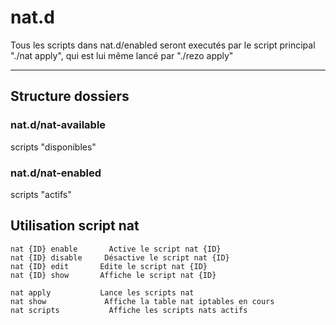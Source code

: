 # nat.d

Tous les scripts dans nat.d/enabled seront executés par le script principal "./nat apply", qui est lui même lancé par "./rezo apply"

---

## Structure dossiers

### nat.d/nat-available
scripts "disponibles"

### nat.d/nat-enabled
scripts "actifs"

## Utilisation script nat

    nat {ID} enable 	  Active le script nat {ID}
    nat {ID} disable 	 Désactive le script nat {ID}
    nat {ID} edit 	    Edite le script nat {ID}
    nat {ID} show 	    Affiche le script nat {ID}

    nat apply 		    Lance les scripts nat
    nat show 		     Affiche la table nat iptables en cours
    nat scripts 		  Affiche les scripts nats actifs
